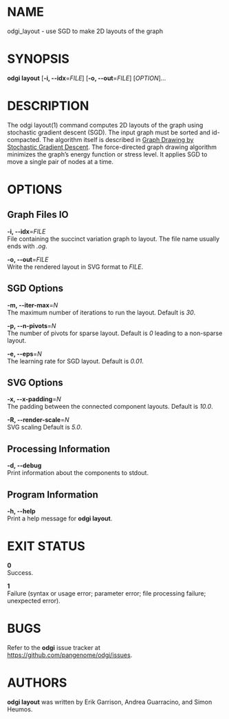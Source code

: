 # NAME

odgi\_layout - use SGD to make 2D layouts of the graph

# SYNOPSIS

**odgi layout** \[**-i, --idx**=*FILE*\] \[**-o, --out**=*FILE*\] \[*OPTION*\]…

# DESCRIPTION

The odgi layout(1) command computes 2D layouts of the graph using stochastic gradient descent (SGD). The input graph must be sorted and id-compacted. The algorithm itself is described in [Graph Drawing by Stochastic Gradient Descent](https://arxiv.org/abs/1710.04626). The force-directed graph drawing algorithm minimizes the graph’s energy function or stress level. It applies SGD to move a single pair of nodes at a time.

# OPTIONS

## Graph Files IO

**-i, --idx**=*FILE*  
File containing the succinct variation graph to layout. The file name usually ends with *.og*.

**-o, --out**=*FILE*  
Write the rendered layout in SVG format to *FILE*.

## SGD Options

**-m, --iter-max**=*N*  
The maximum number of iterations to run the layout. Default is *30*.

**-p, --n-pivots**=*N*  
The number of pivots for sparse layout. Default is *0* leading to a non-sparse layout.

**-e, --eps**=*N*  
The learning rate for SGD layout. Default is *0.01*.

## SVG Options

**-x, --x-padding**=*N*  
The padding between the connected component layouts. Default is *10.0*.

**-R, --render-scale**=*N*  
SVG scaling Default is *5.0*.

## Processing Information

**-d, --debug**  
Print information about the components to stdout.

## Program Information

**-h, --help**  
Print a help message for **odgi layout**.

# EXIT STATUS

**0**  
Success.

**1**  
Failure (syntax or usage error; parameter error; file processing failure; unexpected error).

# BUGS

Refer to the **odgi** issue tracker at <https://github.com/pangenome/odgi/issues>.

# AUTHORS

**odgi layout** was written by Erik Garrison, Andrea Guarracino, and Simon Heumos.
